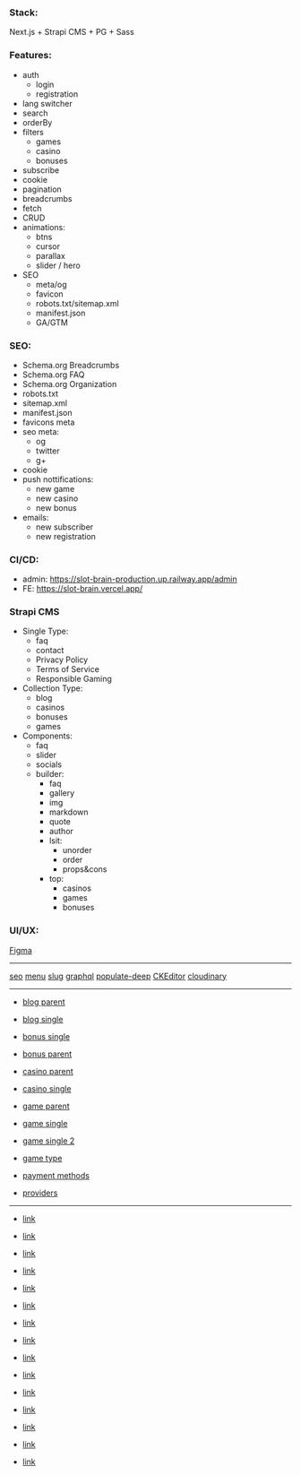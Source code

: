### Stack:

Next.js + Strapi CMS + PG + Sass

### Features:

- auth
  - login
  - registration
- lang switcher
- search
- orderBy
- filters
  - games
  - casino
  - bonuses
- subscribe
- cookie
- pagination
- breadcrumbs
- fetch
- CRUD
- animations:
  - btns
  - cursor
  - parallax
  - slider / hero
- SEO
  - meta/og
  - favicon
  - robots.txt/sitemap.xml
  - manifest.json
  - GA/GTM

### SEO:

- Schema.org Breadcrumbs
- Schema.org FAQ
- Schema.org Organization
- robots.txt
- sitemap.xml
- manifest.json
- favicons meta
- seo meta:
  - og
  - twitter
  - g+
- cookie
- push nottifications:
  - new game
  - new casino
  - new bonus
- emails:
  - new subscriber
  - new registration

### CI/CD:

- admin: https://slot-brain-production.up.railway.app/admin
- FE: https://slot-brain.vercel.app/

### Strapi CMS

- Single Type:
  - faq
  - contact
  - Privacy Policy
  - Terms of Service
  - Responsible Gaming
- Collection Type:
  - blog
  - casinos
  - bonuses
  - games
- Components:
  - faq
  - slider
  - socials
  - builder:
    - faq
    - gallery
    - img
    - markdown
    - quote
    - author
    - lsit:
      - unorder
      - order
      - props&cons
    - top:
      - casinos
      - games
      - bonuses

### UI/UX:

[Figma](<https://www.figma.com/file/blvc4FqtqX8tgoutsvkiqe/Casino-%2F-6.02.24-(Copy)?type=design&node-id=0-1&mode=design&t=vy9VfdADbTB2p4Vd-0>)

---

[seo](https://market.strapi.io/plugins/@strapi-plugin-seo)
[menu](https://market.strapi.io/plugins/strapi-plugin-menus)
[slug](https://market.strapi.io/plugins/strapi-plugin-slugify)
[graphql](https://market.strapi.io/plugins/@strapi-plugin-graphql)
[populate-deep](https://www.npmjs.com/package/strapi-plugin-populate-deep)
[CKEditor](https://market.strapi.io/plugins/@_sh-strapi-plugin-ckeditor#install-now-section)
[cloudinary](https://market.strapi.io/providers/@strapi-provider-upload-cloudinary#install-now-section)

---

- [blog parent](https://idealecasinos-production.up.railway.app/pages/blog.php)
- [blog single](https://idealecasinos-production.up.railway.app/pages/blog-single.php)

- [bonus single](https://idealecasinos-production.up.railway.app/pages/bonus-landing.php)
- [bonus parent]()

- [casino parent]()
- [casino single](https://idealecasinos-production.up.railway.app/pages/casino-review.php)

- [game parent]()
- [game single](https://idealecasinos-production.up.railway.app/pages/game-review.php)
- [game single 2](https://idealecasinos-production.up.railway.app/pages/game-landing.php)
- [game type](https://idealecasinos-production.up.railway.app/pages/game-type-landing.php)

- [payment methods]()
- [providers]()

---

- [link](https://idealecasinos-production.up.railway.app/pages/landing-page.php)

- [link](https://idealecasinos-production.up.railway.app/pages/casino-review.php)

- [link](https://idealecasinos-production.up.railway.app/pages/bonus-landing.php)

- [link](https://idealecasinos-production.up.railway.app/pages/game-landing.php)

- [link](https://idealecasinos-production.up.railway.app/pages/game-review.php)

- [link](https://idealecasinos-production.up.railway.app/pages/game-type-landing.php)

- [link](https://idealecasinos-production.up.railway.app/pages/game-type-landing-sidebar.php)

- [link](https://idealecasinos-production.up.railway.app/pages/payment-system.php)

- [link](https://idealecasinos-production.up.railway.app/pages/payment-system-sidebar.php)

- [link](https://idealecasinos-production.up.railway.app/pages/provider-landing.php)

- [link](https://idealecasinos-production.up.railway.app/pages/info-page.php)

- [link](https://idealecasinos-production.up.railway.app/pages/blog.php)

- [link](https://idealecasinos-production.up.railway.app/pages/blog-single.php)

- [link](https://idealecasinos-production.up.railway.app/pages/category.php)

- [link](https://idealecasinos-production.up.railway.app/pages/author.php)
